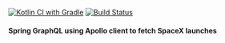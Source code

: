 [![Kotlin CI with Gradle](https://github.com/bulanovdm/SpringSpaceXGraphQL/actions/workflows/gradle.yml/badge.svg?branch=main)](https://github.com/bulanovdm/SpringSpaceXGraphQL/actions/workflows/gradle.yml)
[![Build Status](https://app.travis-ci.com/bulanovdm/SpringSpaceXGraphQL.svg?branch=main)](https://app.travis-ci.com/bulanovdm/SpringSpaceXGraphQL)

#### Spring GraphQL using Apollo client to fetch SpaceX launches

